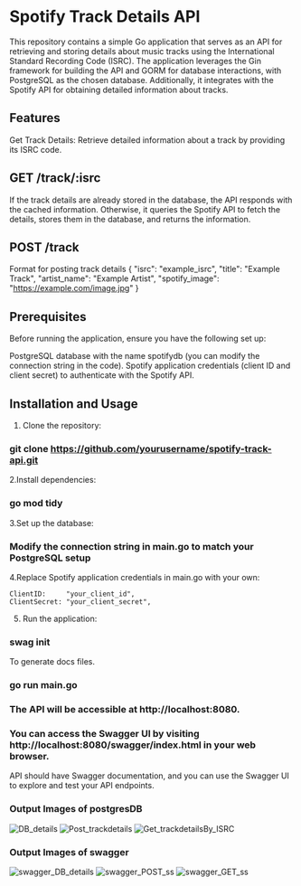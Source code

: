 # Spotify Track Details API

This repository contains a simple Go application that serves as an API for retrieving and storing details about music tracks using the International Standard Recording Code (ISRC). The application leverages the Gin framework for building the API and GORM for database interactions, with PostgreSQL as the chosen database. Additionally, it integrates with the Spotify API for obtaining detailed information about tracks.


## Features

Get Track Details: Retrieve detailed information about a track by providing its ISRC code.


## GET /track/:isrc

If the track details are already stored in the database, the API responds with the cached information. Otherwise, it queries the Spotify API to fetch the details, stores them in the database, and returns the information.


## POST /track

 Format for posting track details
{
  "isrc": "example_isrc",
  "title": "Example Track",
  "artist_name": "Example Artist",
  "spotify_image": "https://example.com/image.jpg"
}


## Prerequisites

Before running the application, ensure you have the following set up:

PostgreSQL database with the name spotifydb (you can modify the connection string in the code).
Spotify application credentials (client ID and client secret) to authenticate with the Spotify API.


## Installation and Usage

1. Clone the repository:
### git clone https://github.com/yourusername/spotify-track-api.git

2.Install dependencies:
### go mod tidy

3.Set up the database:

### Modify the connection string in main.go to match your PostgreSQL setup

4.Replace Spotify application credentials in main.go with your own:

	ClientID:     "your_client_id",
	ClientSecret: "your_client_secret",

5. Run the application:

### swag init
To generate docs files.

### go run main.go

### The API will be accessible at http://localhost:8080.

### You can access the Swagger UI by visiting http://localhost:8080/swagger/index.html in your web browser.

API should have Swagger documentation, and you can use the Swagger UI to explore and test your API endpoints. 

### Output Images of postgresDB

![DB_details](https://github.com/naveenbalaji2001/Oauth-with-go/assets/150377130/1a891b1b-ad7a-4d47-a8f6-6c7bf9406820)
![Post_trackdetails](https://github.com/naveenbalaji2001/Oauth-with-go/assets/150377130/65b24b78-f9ac-4d97-a4b3-7658424609f5)
![Get_trackdetailsBy_ISRC](https://github.com/naveenbalaji2001/Oauth-with-go/assets/150377130/8bf9cda9-0b90-444a-b700-d1442ed47aff)

### Output Images of swagger

![swagger_DB_details](https://github.com/naveenbalaji2001/Oauth-with-go/assets/150377130/414cb14d-7701-4c45-b933-f388c862b15a)
![swagger_POST_ss](https://github.com/naveenbalaji2001/Oauth-with-go/assets/150377130/7892d9a4-b2b7-4a96-874f-2259d20c55c2)
![swagger_GET_ss](https://github.com/naveenbalaji2001/Oauth-with-go/assets/150377130/1473117f-5494-4077-b555-9dfb5b5c9ec7)
